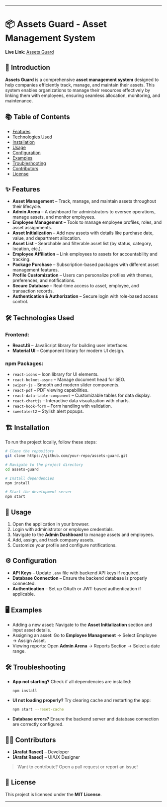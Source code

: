 
---

# 📦 Assets Guard - Asset Management System  

**Live Link**: [Assets Guard](https://assets-guard.web.app)  

## 📝 Introduction  
**Assets Guard** is a comprehensive **asset management system** designed to help companies efficiently track, manage, and maintain their assets. This system enables organizations to manage their resources effectively by linking them with employees, ensuring seamless allocation, monitoring, and maintenance.  

## 📚 Table of Contents  
- [Features](#-features)  
- [Technologies Used](#-technologies-used)  
- [Installation](#-installation)  
- [Usage](#-usage)  
- [Configuration](#-configuration)  
- [Examples](#-examples)  
- [Troubleshooting](#-troubleshooting)  
- [Contributors](#-contributors)  
- [License](#-license)  

## ✨ Features  
- **Asset Management** – Track, manage, and maintain assets throughout their lifecycle.  
- **Admin Arena** – A dashboard for administrators to oversee operations, manage assets, and monitor employees.  
- **Employee Management** – Tools to manage employee profiles, roles, and asset assignments.  
- **Asset Initialization** – Add new assets with details like purchase date, value, and department allocation.  
- **Asset List** – Searchable and filterable asset list (by status, category, location, etc.).  
- **Employee Affiliation** – Link employees to assets for accountability and tracking.  
- **Package Purchase** – Subscription-based packages with different asset management features.  
- **Profile Customization** – Users can personalize profiles with themes, preferences, and notifications.  
- **Secure Database** – Real-time access to asset, employee, and transaction records.  
- **Authentication & Authorization** – Secure login with role-based access control.  

## 🛠️ Technologies Used  
### Frontend:  
- **ReactJS** – JavaScript library for building user interfaces.  
- **Material UI** – Component library for modern UI design.  

### npm Packages:  
- `react-icons` – Icon library for UI elements.  
- `react-helmet-async` – Manage document head for SEO.  
- `swiper-js` – Smooth and modern slider components.  
- `react-pdf` – PDF viewing capabilities.  
- `react-data-table-component` – Customizable tables for data display.  
- `react-chartjs` – Interactive data visualization with charts.  
- `react-hook-form` – Form handling with validation.  
- `sweetalert2` – Stylish alert popups.  

## 🏗️ Installation  
To run the project locally, follow these steps:  

```bash
# Clone the repository
git clone https://github.com/your-repo/assets-guard.git

# Navigate to the project directory
cd assets-guard

# Install dependencies
npm install

# Start the development server
npm start
```

## 🚀 Usage  
1. Open the application in your browser.  
2. Login with administrator or employee credentials.  
3. Navigate to the **Admin Dashboard** to manage assets and employees.  
4. Add, assign, and track company assets.  
5. Customize your profile and configure notifications.  

## ⚙️ Configuration  
- **API Keys** – Update `.env` file with backend API keys if required.  
- **Database Connection** – Ensure the backend database is properly connected.  
- **Authentication** – Set up OAuth or JWT-based authentication if applicable.  

## 🖥️ Examples  
- Adding a new asset: Navigate to the **Asset Initialization** section and input asset details.  
- Assigning an asset: Go to **Employee Management** → Select Employee → Assign Asset.  
- Viewing reports: Open **Admin Arena** → Reports Section → Select a date range.  

## 🛠️ Troubleshooting  
- **App not starting?** Check if all dependencies are installed:  
  ```bash
  npm install
  ```
- **UI not loading properly?** Try clearing cache and restarting the app:  
  ```bash
  npm start --reset-cache
  ```
- **Database errors?** Ensure the backend server and database connection are correctly configured.  

## 👨‍💻 Contributors  
- **[Arafat Rased]** – Developer  
- **[Arafat Rased]** – UI/UX Designer  

> Want to contribute? Open a pull request or report an issue!  

## 📜 License  
This project is licensed under the **MIT License**.  

---
